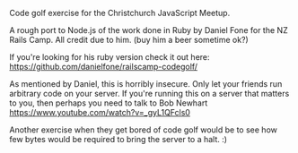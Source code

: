 Code golf exercise for the Christchurch JavaScript Meetup.

A rough port to Node.js of the work done in Ruby by Daniel Fone for the NZ Rails Camp.
All credit due to him. (buy him a beer sometime ok?)

If you're looking for his ruby version check it out here: https://github.com/danielfone/railscamp-codegolf/

As mentioned by Daniel, this is horribly insecure. Only let your friends run arbitrary code on your server. If you're running
this on a server that matters to you, then perhaps you need to talk to Bob Newhart https://www.youtube.com/watch?v=_gyL1QFcls0

Another exercise when they get bored of code golf would be to see how few bytes would be required to bring the server to a halt. :)
